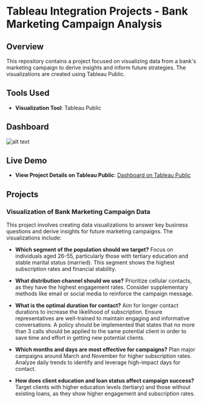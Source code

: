 # Tableau Integration Projects - Bank Marketing Campaign Analysis 

## Overview

This repository contains a project focused on visualizing data from a bank's marketing campaign to derive insights and inform future strategies. The visualizations are created using Tableau Public.

## Tools Used

- **Visualization Tool**: Tableau Public

## Dashboard
![alt text](image.png)


## Live Demo

- **View Project Details on Tableau Public**: [Dashboard on Tableau Public](https://public.tableau.com/app/profile/le.thuy6460/viz/Bankingadvertising/Dashboard1)


## Projects

### Visualization of Bank Marketing Campaign Data

This project involves creating data visualizations to answer key business questions and derive insights for future marketing campaigns. The visualizations include:

- **Which segment of the population should we target?**
Focus on individuals aged 26-55, particularly those with tertiary education and stable marital status (married). This segment shows the highest subscription rates and financial stability.

- **What distribution channel should we use?**
Prioritize cellular contacts, as they have the highest engagement rates. Consider supplementary methods like email or social media to reinforce the campaign message.

- **What is the optimal duration for contact?**
Aim for longer contact durations to increase the likelihood of subscription. Ensure representatives are well-trained to maintain engaging and informative conversations.  A policy should be implemented that states that no more than 3 calls should be applied to the same potential client in order to save time and effort in getting new potential clients.

- **Which months and days are most effective for campaigns?**
Plan major campaigns around March and November for higher subscription rates. Analyze daily trends to identify and leverage high-impact days for contact.

- **How does client education and loan status affect campaign success?**
Target clients with higher education levels (tertiary) and those without existing loans, as they show higher engagement and subscription rates.

